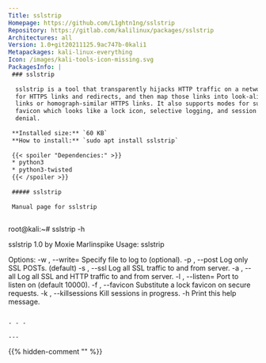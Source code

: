 ```yaml
---
Title: sslstrip
Homepage: https://github.com/L1ghtn1ng/sslstrip
Repository: https://gitlab.com/kalilinux/packages/sslstrip
Architectures: all
Version: 1.0+git20211125.9ac747b-0kali1
Metapackages: kali-linux-everything 
Icon: /images/kali-tools-icon-missing.svg
PackagesInfo: |
 ### sslstrip
 
  sslstrip is a tool that transparently hijacks HTTP traffic on a network, watch
  for HTTPS links and redirects, and then map those links into look-alike HTTP
  links or homograph-similar HTTPS links. It also supports modes for supplying a
  favicon which looks like a lock icon, selective logging, and session
  denial.
 
 **Installed size:** `60 KB`  
 **How to install:** `sudo apt install sslstrip`  
 
 {{< spoiler "Dependencies:" >}}
 * python3
 * python3-twisted
 {{< /spoiler >}}
 
 ##### sslstrip
 
 Manual page for sslstrip
 
 ```
 root@kali:~# sslstrip -h
 
 sslstrip 1.0 by Moxie Marlinspike
 Usage: sslstrip <options>
 
 Options:
 -w <filename>, --write=<filename> Specify file to log to (optional).
 -p , --post                       Log only SSL POSTs. (default)
 -s , --ssl                        Log all SSL traffic to and from server.
 -a , --all                        Log all SSL and HTTP traffic to and from server.
 -l <port>, --listen=<port>        Port to listen on (default 10000).
 -f , --favicon                    Substitute a lock favicon on secure requests.
 -k , --killsessions               Kill sessions in progress.
 -h                                Print this help message.
 
 ```
 
 - - -
 
---
```

{{% hidden-comment "<!--Do not edit anything above this line-->" %}}

